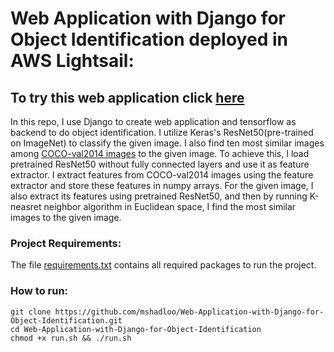 # Web Application with Django for Object Identification deployed in AWS Lightsail:
 ## To try this web application click [here](http://34.220.204.100:8000/) 
 
 In this repo, I use Django to create web application and tensorflow as backend to do object identification. I utilize Keras's ResNet50(pre-trained on ImageNet) to classify the given image. I also find ten most similar images among [COCO-val2014 images]((https://cocodataset.org/#download)) to the given image. To achieve this, I load pretrained ResNet50 without fully connected layers and use it as feature extractor. I extract features from COCO-val2014 images using the feature extractor and store these features in numpy arrays. For the given image, I also extract its features using pretrained ResNet50, and then by running K-neasret neighbor algorithm in Euclidean space, I find the most similar images to the given image.
 
 
 ### Project Requirements:
 The file [requirements.txt](https://github.com/mshadloo/Web-Application-with-Django-for-Object-Identification/blob/main/requirements.txt) contains all required packages to run the project.
 ### How to run:
```
git clone https://github.com/mshadloo/Web-Application-with-Django-for-Object-Identification.git
cd Web-Application-with-Django-for-Object-Identification
chmod +x run.sh && ./run.sh
```

<!---You also need to download [COCO dataset(2014 Val Images)](https://cocodataset.org/#download). To do so you can run the file [coco.sh](https://github.com/mshadloo/Web-Application-with-Django-for-Object-Identification/blob/main/coco.sh). 
After running [coco.sh](https://github.com/mshadloo/Web-Application-with-Django-for-Object-Identification/blob/main/coco.sh), move the folder "coco" to static folder of the project.
<br>
Run [coco_featureExtraction.py](https://github.com/mshadloo/Web-Application-with-Django-for-Object-Identification/blob/main/objectIdentificationWebApp/coco_featureExtraction.py) to extract features of COCO-Val2014 images using ResNet50 pretrained on ImageNet datset.
<br>
Now you can run web application using following command:--->

